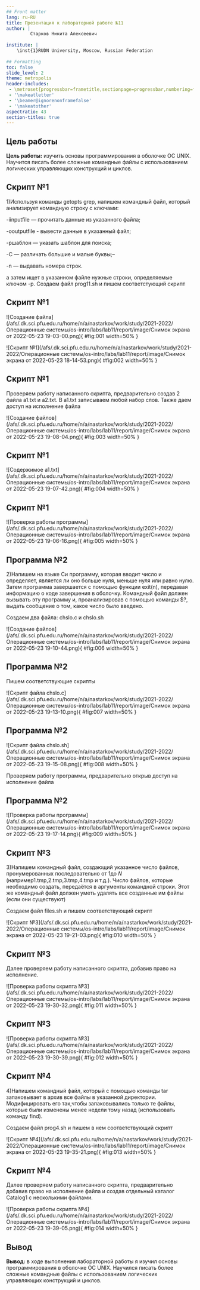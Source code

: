 ```yaml
---
## Front matter
lang: ru-RU
title: Презентация к лабораторной работе №11
author: |
         Старков Никита Алексеевич
	
institute: |
	\inst{1}RUDN University, Moscow, Russian Federation
	
## Formatting
toc: false
slide_level: 2
theme: metropolis
header-includes: 
 - \metroset{progressbar=frametitle,sectionpage=progressbar,numbering=fraction}
 - '\makeatletter'
 - '\beamer@ignorenonframefalse'
 - '\makeatother'
aspectratio: 43
section-titles: true
---
```


## Цель работы

**Цель работы:** изучить основы программирования в оболочке ОС UNIX. Научится писать более сложные командные файлы с использованием логических управляющих конструкций и циклов.

## Скрипт №1

1)Используя команды getopts grep, напишем командный файл, который анализирует командную строку с ключами:

-iinputfile — прочитать данные из указанного файла;

-ooutputfile - вывести данные в указанный файл;

-pшаблон — указать шаблон для поиска;

-C — различать большие и малые буквы;–

-n — выдавать номера строк.

а затем ищет в указанном файле нужные строки, определяемые ключом -p. Создаем файл prog11.sh и пишем соответстующий скрипт

## Скрипт №1

![Создание файла](/afs/.dk.sci.pfu.edu.ru/home/n/a/nastarkov/work/study/2021-2022/Операционные системы/os-intro/labs/lab11/report/image/Снимок экрана от 2022-05-23 19-03-00.png){ #fig:001 width=50% }

![Скрипт №1](/afs/.dk.sci.pfu.edu.ru/home/n/a/nastarkov/work/study/2021-2022/Операционные системы/os-intro/labs/lab11/report/image/Снимок экрана от 2022-05-23 18-14-53.png){ #fig:002 width=50% }

## Скрипт №1

Проверяем работу написанного скрипта, предварительно создав 2 файла a1.txt и a2.txt. В а1.txt записываем любой набор слов. Также даем доступ на исполнение файла

![Создание файлов](/afs/.dk.sci.pfu.edu.ru/home/n/a/nastarkov/work/study/2021-2022/Операционные системы/os-intro/labs/lab11/report/image/Снимок экрана от 2022-05-23 19-08-04.png){ #fig:003 width=50% }

## Скрипт №1

![Содержимое a1.txt](/afs/.dk.sci.pfu.edu.ru/home/n/a/nastarkov/work/study/2021-2022/Операционные системы/os-intro/labs/lab11/report/image/Снимок экрана от 2022-05-23 19-07-42.png){ #fig:004 width=50% }

## Скрипт №1

![Проверка работы программы](/afs/.dk.sci.pfu.edu.ru/home/n/a/nastarkov/work/study/2021-2022/Операционные системы/os-intro/labs/lab11/report/image/Снимок экрана от 2022-05-23 19-06-16.png){ #fig:005 width=50% }

## Программа №2

2)Напишем на языке Си программу, которая вводит число и определяет, является ли оно больше нуля, меньше нуля или равно нулю. Затем программа завершается с помощью функции exit(n), передавая информацию о коде завершения в оболочку. Командный файл должен вызывать эту программу и, проанализировав с помощью команды $?, выдать сообщение о том, какое число было введено.

Создаем два файла: chslo.c и chslo.sh

![Создание файлов](/afs/.dk.sci.pfu.edu.ru/home/n/a/nastarkov/work/study/2021-2022/Операционные системы/os-intro/labs/lab11/report/image/Снимок экрана от 2022-05-23 19-10-44.png){ #fig:006 width=50% }

## Программа №2

Пишем соответствующие скрипты

![Скрипт файла chslo.c](/afs/.dk.sci.pfu.edu.ru/home/n/a/nastarkov/work/study/2021-2022/Операционные системы/os-intro/labs/lab11/report/image/Снимок экрана от 2022-05-23 19-13-10.png){ #fig:007 width=50% }

## Программа №2

![Скрипт файла chslo.sh](/afs/.dk.sci.pfu.edu.ru/home/n/a/nastarkov/work/study/2021-2022/Операционные системы/os-intro/labs/lab11/report/image/Снимок экрана от 2022-05-23 19-15-08.png){ #fig:008 width=50% }

Проверяем работу программы, предварительно открыв доступ на исполнение файла

## Программа №2

![Проверка работы программы](/afs/.dk.sci.pfu.edu.ru/home/n/a/nastarkov/work/study/2021-2022/Операционные системы/os-intro/labs/lab11/report/image/Снимок экрана от 2022-05-23 19-17-14.png){ #fig:009 width=50% }

## Скрипт №3

3)Напишем командный файл, создающий указанное число файлов, пронумерованных последовательно от 1до 𝑁 (например1.tmp,2.tmp,3.tmp,4.tmp и т.д.). Число файлов, которые необходимо создать, передаётся в аргументы командной строки. Этот же командный файл должен уметь удалять все созданные им файлы (если они существуют)

Создаем файл files.sh и пишем соответствующий скрипт

![Скрипт №3](/afs/.dk.sci.pfu.edu.ru/home/n/a/nastarkov/work/study/2021-2022/Операционные системы/os-intro/labs/lab11/report/image/Снимок экрана от 2022-05-23 19-21-03.png){ #fig:010 width=50% }

## Скрипт №3

Далее проверяем работу написанного скрипта, добавив право на исполнение.

![Проверка работы скрипта №3](/afs/.dk.sci.pfu.edu.ru/home/n/a/nastarkov/work/study/2021-2022/Операционные системы/os-intro/labs/lab11/report/image/Снимок экрана от 2022-05-23 19-30-32.png){ #fig:011 width=50% }

## Скрипт №3

![Проверка работы скрипта №3](/afs/.dk.sci.pfu.edu.ru/home/n/a/nastarkov/work/study/2021-2022/Операционные системы/os-intro/labs/lab11/report/image/Снимок экрана от 2022-05-23 19-30-39.png){ #fig:012 width=50% }

## Скрипт №4

4)Напишем командный файл, который с помощью команды tar запаковывает в архив все файлы в указанной директории. Модифицировать его так,чтобы запаковывались только те файлы, которые были изменены менее недели тому назад (использовать команду find).

Создаем файл prog4.sh и пишем в нем соответствующий скрипт 

![Скрипт №4](/afs/.dk.sci.pfu.edu.ru/home/n/a/nastarkov/work/study/2021-2022/Операционные системы/os-intro/labs/lab11/report/image/Снимок экрана от 2022-05-23 19-35-21.png){ #fig:013 width=50% }

## Скрипт №4

Далее проверяем работу написанного скрипта, предварительно добавив право на исполнение файла и создав отдельный каталог Catalog1 с несколькими файлами.

![Проверка работы скрипта №4](/afs/.dk.sci.pfu.edu.ru/home/n/a/nastarkov/work/study/2021-2022/Операционные системы/os-intro/labs/lab11/report/image/Снимок экрана от 2022-05-23 19-39-05.png){ #fig:014 width=50% }

## Вывод

**Вывод:** в ходе выполнения лабораторной работы я изучил основы программирования в оболочке ОС UNIX. Научился писать более сложные командные файлы с использованием логических управляющих конструкций и циклов.

